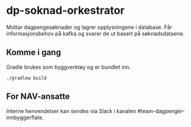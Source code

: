 # dp-soknad-orkestrator

Mottar dagpengesøknader og lagrer opplysningene i database.
Får informasjonsbehov på kafka og svarer de ut basert på søknadsdataene.


## Komme i gang

Gradle brukes som byggverktøy og er bundlet inn.

```
./gradlew build
```

## For NAV-ansatte

Interne henvendelser kan sendes via Slack i kanalen #team-dagpenger-innbyggerflate.